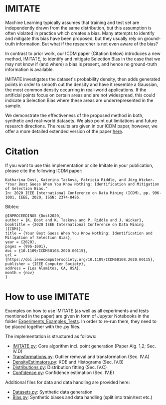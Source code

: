 # IMITATE
Machine Learning typically assumes that training and test set are independently drawn from the same distribution, but this assumption is often violated in practice which creates a bias. Many attempts to identify and mitigate this bias have been proposed, but they usually rely on ground-truth information. But what if the researcher is not even aware of the bias?

In contrast to prior work, our ICDM paper (Citation below) introduces a new method, IMITATE, to identify and mitigate Selection Bias in the case that we may not know if (and where) a bias is present, and hence no ground-truth information is available.

IMITATE investigates the dataset's probability density, then adds generated points in order to smooth out the density and have it resemble a Gaussian, the most common density occurring in real-world applications. If the artificial points focus on certain areas and are not widespread, this could indicate a Selection Bias where these areas are underrepresented in the sample.

We demonstrate the effectiveness of the proposed method in both, synthetic and real-world datasets. We also point out limitations and future research directions. The results are given in our ICDM paper, however, we offer a more detailed extended version of the paper [here](Imitate_extended.pdf).

# Citation
If you want to use this implementation or cite Imitate in your publication, please cite the following ICDM paper:
```
Katharina Dost, Katerina Taskova, Patricia Riddle, and Jörg Wicker.
"Your Best Guess When You Know Nothing: Identification and Mitigation of Selection Bias."
In: 2020 IEEE International Conference on Data Mining (ICDM), pp. 996-1001, IEEE, 2020, ISSN: 2374-8486.
```

Bibtex:
```
@INPROCEEDINGS {Dost2020,
author = {K. Dost and K. Taskova and P. Riddle and J. Wicker},
booktitle = {2020 IEEE International Conference on Data Mining (ICDM)},
title = {Your Best Guess When You Know Nothing: Identification and Mitigation of Selection Bias},
year = {2020},
pages = {996-1001},
doi = {10.1109/ICDM50108.2020.00115},
url = {https://doi.ieeecomputersociety.org/10.1109/ICDM50108.2020.00115},
publisher = {IEEE Computer Society},
address = {Los Alamitos, CA, USA},
month = {nov}
}
```

# How to use IMITATE
Examples on how to use IMITATE (as well as all experiments and tests mentioned in the paper) are given in form of Jupyter Notebooks in the folder [Experiments_Examples_Tests](Experiments_Examples_Tests/). In order to re-run them, they need to be placed together with the .py files. 

The implementation is structured as follows:
- [IMITATE.py](IMITATE.py): Core algorithm incl. point generation (Paper Alg. 1,2; Sec. IV.D)
- [Transformations.py](Transformations.py): Outlier removal and transformation (Sec. IV.A)
- [DensityEstimators.py](DensityEstimators.py): KDE and Histograms (Sec. IV.B)
- [Distributions.py](Distributions.py): Distribution fitting (Sec. IV.C)
- [Confidence.py](Confidence.py): Confidence estimation (Sec. IV.E)

Additional files for data and data handling are provided here:
- [Datasets.py](Datasets.py): Synthetic data generation
- [Bias.py](Bias.py): Synthetic biases and data handling (split into train/test etc.)
